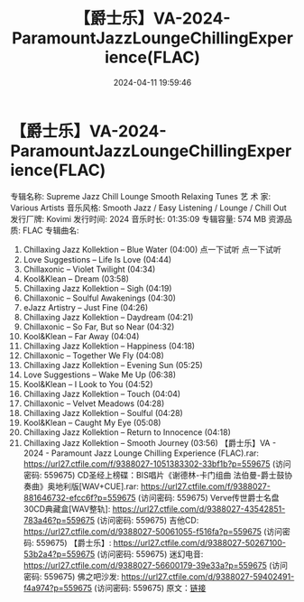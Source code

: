 ﻿---
title: 【爵士乐】VA-2024-ParamountJazzLoungeChillingExperience(FLAC)
date: 2024-04-11 19:59:46
categories: 古典音乐、新世纪、纯音雅乐
tags: 纯音雅乐
---
# 【爵士乐】VA-2024-ParamountJazzLoungeChillingExperience(FLAC)

专辑名称: Supreme Jazz Chill Lounge Smooth Relaxing Tunes
艺 术 家: Various Artists
音乐风格: Smooth Jazz / Easy Listening / Lounge / Chill Out
发行厂牌: Kovimi
发行时间: 2024
音乐时长: 01:35:09
专辑容量: 574 MB
资源品质: FLAC
专辑曲名:
01. Chillaxing Jazz Kollektion – Blue Water (04:00)
点一下试听 点一下试听
02. Love Suggestions – Life Is Love (04:44)
03. Chillaxonic – Violet Twilight (04:34)
04. Kool&Klean – Dream (03:58)
05. Chillaxing Jazz Kollektion – Sigh (04:19)
06. Chillaxonic – Soulful Awakenings (04:30)
07. eJazz Artistry – Just Fine (04:26)
08. Chillaxing Jazz Kollektion – Daydream (04:21)
09. Chillaxonic – So Far, But so Near (04:32)
10. Kool&Klean – Far Away (04:04)
11. Chillaxing Jazz Kollektion – Happiness (04:18)
12. Chillaxonic – Together We Fly (04:08)
13. Chillaxing Jazz Kollektion – Evening Sun (05:25)
14. Love Suggestions – Wake Me Up (06:38)
15. Kool&Klean – I Look to You (04:52)
16. Chillaxing Jazz Kollektion – Touch (04:04)
17. Chillaxonic – Velvet Meadows (04:28)
18. Chillaxing Jazz Kollektion – Soulful (04:28)
19. Kool&Klean – Caught My Eye (05:08)
20. Chillaxing Jazz Kollektion – Return to Innocence (04:18)
21. Chillaxing Jazz Kollektion – Smooth Journey (03:56)
【爵士乐】VA - 2024 - Paramount Jazz Lounge Chilling Experience
(FLAC).rar: https://url27.ctfile.com/f/9388027-1051383302-33bf1b?p=559675
(访问密码: 559675)
CD圣经上榜碟：BIS唱片《谢德林-卡门组曲 法伯曼-爵士鼓协奏曲》奥地利版[WAV+CUE].rar: https://url27.ctfile.com/f/9388027-881646732-efcc6f?p=559675
(访问密码: 559675)
Verve传世爵士名盘30CD典藏盒[WAV整轨]: https://url27.ctfile.com/d/9388027-43542851-783a46?p=559675
(访问密码: 559675)
吉他CD: https://url27.ctfile.com/d/9388027-50061055-f516fa?p=559675
(访问密码: 559675)
【爵士乐】: https://url27.ctfile.com/d/9388027-50267100-53b2a4?p=559675
(访问密码: 559675)
迷幻电音: https://url27.ctfile.com/d/9388027-56600179-39e33a?p=559675
(访问密码: 559675)
佛之吧沙发: https://url27.ctfile.com/d/9388027-59402491-f4a974?p=559675
(访问密码: 559675)
原文：[链接](https://blog.sina.com.cn/s/blog_1647c7e760103154e.html)